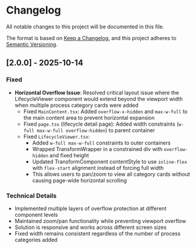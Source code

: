 # Changelog

All notable changes to this project will be documented in this file.

The format is based on [Keep a Changelog](https://keepachangelog.com/en/1.0.0/),
and this project adheres to [Semantic Versioning](https://semver.org/spec/v2.0.0.html).

## [2.0.0] - 2025-10-14

### Fixed
- **Horizontal Overflow Issue**: Resolved critical layout issue where the LifecycleViewer component would extend beyond the viewport width when multiple process category cards were added
  - Fixed `MainContent.tsx`: Added `overflow-x-hidden` and `max-w-full` to the main content area to prevent horizontal expansion
  - Fixed `page.tsx` (lifecycle detail page): Added width constraints (`w-full max-w-full overflow-hidden`) to parent container
  - Fixed `LifecycleViewer.tsx`: 
    - Added `w-full max-w-full` constraints to outer containers
    - Wrapped TransformWrapper in a constrained div with `overflow-hidden` and fixed height
    - Updated TransformComponent contentStyle to use `inline-flex` with `flex-start` alignment instead of forcing full width
    - This allows users to pan/zoom to view all category cards without causing page-wide horizontal scrolling

### Technical Details
- Implemented multiple layers of overflow protection at different component levels
- Maintained zoom/pan functionality while preventing viewport overflow
- Solution is responsive and works across different screen sizes
- Fixed width remains consistent regardless of the number of process categories added

